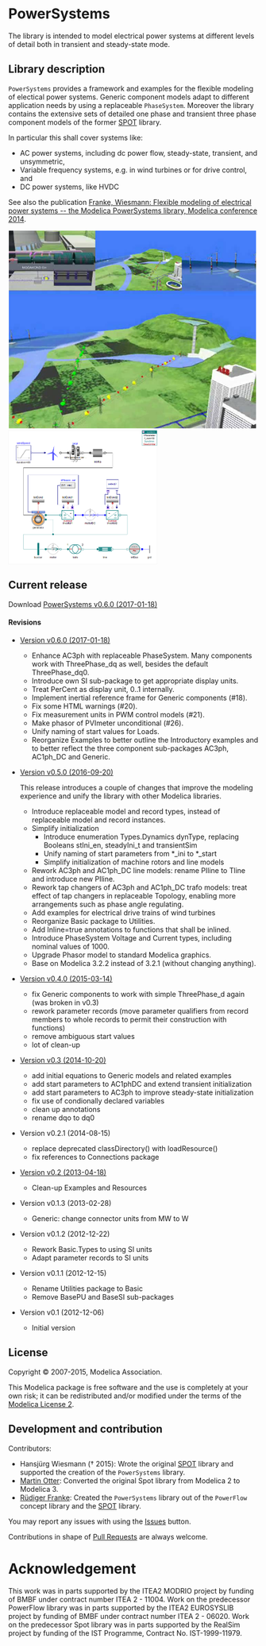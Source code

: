 # PowerSystems

The library is intended to model electrical power systems at different levels of detail both in transient and steady-state mode.

## Library description

`PowerSystems` provides a framework and examples for the flexible modeling of electical power systems. Generic component models adapt to different application needs by using a replaceable `PhaseSystem`. Moreover the library contains the extensive sets of detailed one phase and transient three phase component models of the former [SPOT](https://github.com/modelica-3rdparty/SPOT) library.

In particular this shall cover systems like:

 * AC power systems, including dc power flow, steady-state, transient, and unsymmetric,
 * Variable frequency systems, e.g. in wind turbines or for drive control, and
 * DC power systems, like HVDC

See also the publication [Franke, Wiesmann: Flexible modeling of electrical power systems -- the Modelica PowerSystems library, Modelica conference 2014](https://www.modelica.org/events/modelica2014/proceedings/html/submissions/ECP14096515_FrankeWiesmann.pdf).

<img src="PowerSystems/Examples/PowerWorld/Resources/PowerWorld.png" width="500">
<img src="PowerSystems/Examples/Wind/Resources/WindTurbine_DFIG.png" width="300" align="top">

## Current release

Download [PowerSystems v0.6.0 (2017-01-18)](../../archive/v0.6.0.zip)

#### Revisions

 * [Version v0.6.0  (2017-01-18)](../../archive/v0.6.0.zip)
   * Enhance AC3ph with replaceable PhaseSystem.
     Many components work with ThreePhase_dq as well, besides the default ThreePhase_dq0.
   * Introduce own SI sub-package to get appropriate display units.
   * Treat PerCent as display unit, 0..1 internally.
   * Implement inertial reference frame for Generic components (#18).
   * Fix some HTML warnings (#20).
   * Fix measurement units in PWM control models (#21).
   * Make phasor of PVImeter unconditional (#26).
   * Unify naming of start values for Loads.
   * Reorganize Examples to better outline the Introductory examples and
     to better reflect the three component sub-packages AC3ph, AC1ph_DC and Generic.

 * [Version v0.5.0  (2016-09-20)](../../archive/v0.5.0.zip)

   This release introduces a couple of changes that improve the modeling experience
   and unify the library with other Modelica libraries.
   * Introduce replaceable model and record types, instead of replaceable
     model and record instances.
   * Simplify initialization
     * Introduce enumeration Types.Dynamics dynType, replacing Booleans stIni_en, steadyIni_t and transientSim
     * Unify naming of start parameters from *_ini to *_start
     * Simplify initialization of machine rotors and line models
   * Rework AC3ph and AC1ph_DC line models: rename PIline to Tline and introduce new PIline.
   * Rework tap changers of AC3ph and AC1ph_DC trafo models: treat effect of tap changers in replaceable Topology, enabling more arrangements such as phase angle regulating.
   * Add examples for electrical drive trains of wind turbines
   * Reorganize Basic package to Utilities.
   * Add Inline=true annotations to functions that shall be inlined.
   * Introduce PhaseSystem Voltage and Current types, including nominal values of 1000.
   * Upgrade Phasor model to standard Modelica graphics.
   * Base on Modelica 3.2.2 instead of 3.2.1 (without changing anything).

 * [Version v0.4.0  (2015-03-14)](../../archive/v0.4.0.zip)
   * fix Generic components to work with simple ThreePhase_d again (was broken in v0.3)
   * rework parameter records (move parameter qualifiers from record members to whole records to permit their construction with functions)
   * remove ambiguous start values
   * lot of clean-up

 * [Version v0.3  (2014-10-20)](../../archive/v0.3.zip)
   * add initial equations to Generic models and related examples
   * add start parameters to AC1phDC and extend transient initialization
   * add start parameters to AC3ph to improve steady-state initialization
   * fix use of condionally declared variables
   * clean up annotations
   * rename dqo to dq0

 * Version v0.2.1  (2014-08-15)
   * replace deprecated classDirectory() with loadResource()
   * fix references to Connections package

 * [Version v0.2 (2013-04-18)](../../archive/v0.2.zip)
   * Clean-up Examples and Resources

 * Version v0.1.3  (2013-02-28)
   * Generic: change connector units from MW to W

 * Version v0.1.2  (2012-12-22)
   * Rework Basic.Types to using SI units
   * Adapt parameter records to SI units

 * Version v0.1.1 (2012-12-15)
   * Rename Utilities package to Basic
   * Remove BasePU and BaseSI sub-packages

 * Version v0.1 (2012-12-06)
   * Initial version

## License

Copyright &copy; 2007-2015, Modelica Association.

This Modelica package is free software and the use is completely at your own risk;
it can be redistributed and/or modified under the terms of the [Modelica License 2](https://modelica.org/licenses/ModelicaLicense2).

## Development and contribution

Contributors:

 * Hansj&uuml;rg Wiesmann (&dagger; 2015): Wrote the original [SPOT](https://github.com/modelica-3rdparty/SPOT) library and supported the creation of the `PowerSystems` library.
 * [Martin Otter](http://www.robotic.dlr.de/Martin.Otter): Converted the original Spot library from Modelica 2 to Modelica 3.
 * [R&uuml;diger Franke](mailto:Ruediger.Franke@de.abb.com): Created the `PowerSystems` library out of the `PowerFlow` concept library and the [SPOT](https://github.com/modelica-3rdparty/SPOT) library.

You may report any issues with using the [Issues](../../issues) button.

Contributions in shape of [Pull Requests](../../pulls) are always welcome.

# Acknowledgement

This work was in parts supported by the ITEA2 MODRIO project by funding of BMBF under contract number ITEA 2 - 11004. Work on the predecessor PowerFlow library was in parts supported by the ITEA2 EUROSYSLIB project by funding of BMBF under contract number ITEA 2 - 06020. Work on the predecessor Spot library was in parts supported by the RealSim project by funding of the IST Programme, Contract No. IST-1999-11979.
